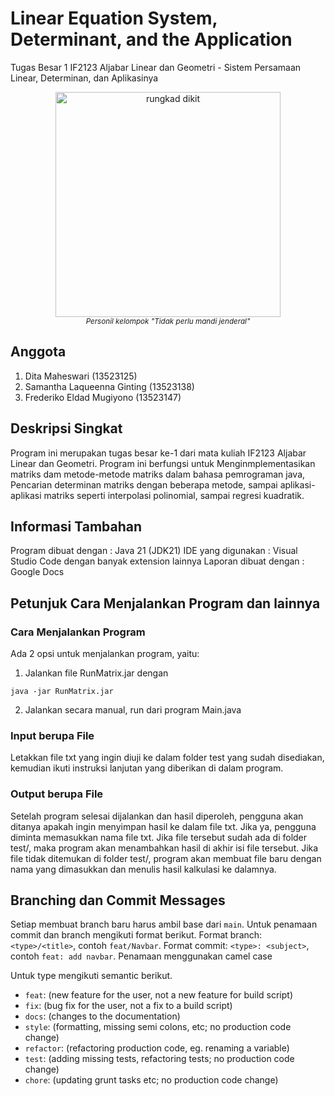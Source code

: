 # Linear Equation System, Determinant, and the Application
Tugas Besar 1 IF2123 Aljabar Linear dan Geometri -  Sistem Persamaan Linear, Determinan, dan Aplikasinya

<p align="center">
  <img height="360px" src="https://github.com/susTuna/susTuna/blob/main/Screenshot%20(760).png?raw=true" alt="rungkad dikit"/>
  <br>
  <a><i><sup>Personil kelompok "Tidak perlu mandi jenderal"</sup></i></a>
</p>

## Anggota 
1. Dita Maheswari (13523125)
2. Samantha Laqueenna Ginting (13523138)
3. Frederiko Eldad Mugiyono (13523147)

## Deskripsi Singkat
Program ini merupakan tugas besar ke-1 dari mata kuliah IF2123 Aljabar Linear dan Geometri. Program ini berfungsi untuk Menginmplementasikan matriks dam metode-metode matriks dalam bahasa pemrograman java, Pencarian determinan matriks dengan beberapa metode, sampai aplikasi-aplikasi matriks seperti interpolasi polinomial, sampai regresi kuadratik.  

## Informasi Tambahan
Program dibuat dengan : Java 21 (JDK21)
IDE yang digunakan : Visual Studio Code dengan banyak extension lainnya
Laporan dibuat dengan : Google Docs 

## Petunjuk Cara Menjalankan Program dan lainnya

### Cara Menjalankan Program
Ada 2 opsi untuk menjalankan program, yaitu:
1. Jalankan file RunMatrix.jar dengan
```
java -jar RunMatrix.jar
```
2. Jalankan secara manual, run dari program Main.java
### Input berupa File
Letakkan file txt yang ingin diuji ke dalam folder test yang sudah disediakan, kemudian ikuti instruksi lanjutan yang diberikan di dalam program.
### Output berupa File

Setelah program selesai dijalankan dan hasil diperoleh, pengguna akan ditanya apakah ingin menyimpan hasil ke dalam file txt. Jika ya, pengguna diminta memasukkan nama file txt. Jika file tersebut sudah ada di folder test/, maka program akan menambahkan hasil di akhir isi file tersebut. Jika file tidak ditemukan di folder test/, program akan membuat file baru dengan nama yang dimasukkan dan menulis hasil kalkulasi ke dalamnya. 
 
## Branching dan Commit Messages

Setiap membuat branch baru harus ambil base dari `main`. Untuk penamaan commit dan branch mengikuti format berikut.
Format branch: `<type>/<title>`, contoh `feat/Navbar`.
Format commit: `<type>: <subject>`, contoh `feat: add navbar`.
Penamaan menggunakan camel case

Untuk type mengikuti semantic berikut.

- `feat`: (new feature for the user, not a new feature for build script)
- `fix`: (bug fix for the user, not a fix to a build script)
- `docs`: (changes to the documentation)
- `style`: (formatting, missing semi colons, etc; no production code change)
- `refactor`: (refactoring production code, eg. renaming a variable)
- `test`: (adding missing tests, refactoring tests; no production code change)
- `chore`: (updating grunt tasks etc; no production code change)
